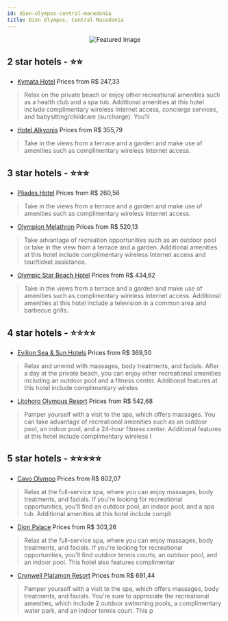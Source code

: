 ```yaml
---
id: dion-olympos-central-macedonia
title: Dion Olympos, Central Macedonia
---
```


<center><img src="https://i.travelapi.com/hotels/4000000/3240000/3235000/3234967/4a3c3282_z.jpg" alt="Featured Image" /></center>


##  2 star hotels - ⭐️⭐️

-    [Kymata Hotel](https://us.hurb.com/hotels/dion-olympos/kymata-hotel-JNP-JP404501?cmp=18055) Prices from R$ 247,33
   > Relax on the private beach or enjoy other recreational amenities such as a health club and a spa tub. Additional amenities at this hotel include complimentary wireless Internet access, concierge services, and babysitting/childcare (surcharge). You'll
-    [Hotel Alkyonis](https://us.hurb.com/hotels/dion-olympos/hotel-alkyonis-JNP-JP047420?cmp=18055) Prices from R$ 355,79
   > Take in the views from a terrace and a garden and make use of amenities such as complimentary wireless Internet access.

##  3 star hotels - ⭐️⭐️⭐️

-    [Pliades Hotel](https://us.hurb.com/hotels/dion-olympos/pliades-hotel-JNP-JP014686?cmp=18055) Prices from R$ 260,56
   > Take in the views from a terrace and a garden and make use of amenities such as complimentary wireless Internet access.
-    [Olympion Melathron](https://us.hurb.com/hotels/dion-olympos/olympion-melathron-JNP-JP733376?cmp=18055) Prices from R$ 520,13
   > Take advantage of recreation opportunities such as an outdoor pool or take in the view from a terrace and a garden. Additional amenities at this hotel include complimentary wireless Internet access and tour/ticket assistance.
-    [Olympic Star Beach Hotel](https://us.hurb.com/hotels/dion-olympos/olympic-star-beach-hotel-JNP-JP433924?cmp=18055) Prices from R$ 434,62
   > Take in the views from a terrace and a garden and make use of amenities such as complimentary wireless Internet access. Additional amenities at this hotel include a television in a common area and barbecue grills.

##  4 star hotels - ⭐️⭐️⭐️⭐️

-    [Evilion Sea & Sun Hotels](https://us.hurb.com/hotels/dion-olympos/evilion-sea-sun-hotels-JNP-JP843581?cmp=18055) Prices from R$ 369,50
   > Relax and unwind with massages, body treatments, and facials. After a day at the private beach, you can enjoy other recreational amenities including an outdoor pool and a fitness center. Additional features at this hotel include complimentary wireles
-    [Litohoro Olympus Resort](https://us.hurb.com/hotels/dion-olympos/litohoro-olympus-resort-JNP-JP00281F?cmp=18055) Prices from R$ 542,68
   > Pamper yourself with a visit to the spa, which offers massages. You can take advantage of recreational amenities such as an outdoor pool, an indoor pool, and a 24-hour fitness center. Additional features at this hotel include complimentary wireless I

##  5 star hotels - ⭐️⭐️⭐️⭐️⭐️

-    [Cavo Olympo](https://us.hurb.com/hotels/dion-olympos/cavo-olympo-JNP-JP980037?cmp=18055) Prices from R$ 802,07
   > Relax at the full-service spa, where you can enjoy massages, body treatments, and facials. If you're looking for recreational opportunities, you'll find an outdoor pool, an indoor pool, and a spa tub. Additional amenities at this hotel include compli
-    [Dion Palace](https://us.hurb.com/hotels/dion-olympos/dion-palace-JNP-JP384965?cmp=18055) Prices from R$ 303,26
   > Relax at the full-service spa, where you can enjoy massages, body treatments, and facials. If you're looking for recreational opportunities, you'll find outdoor tennis courts, an outdoor pool, and an indoor pool. This hotel also features complimentar
-    [Cronwell Platamon Resort](https://us.hurb.com/hotels/dion-olympos/cronwell-platamon-resort-JNP-JP194282?cmp=18055) Prices from R$ 691,44
   > Pamper yourself with a visit to the spa, which offers massages, body treatments, and facials. You're sure to appreciate the recreational amenities, which include 2 outdoor swimming pools, a complimentary water park, and an indoor tennis court. This p
